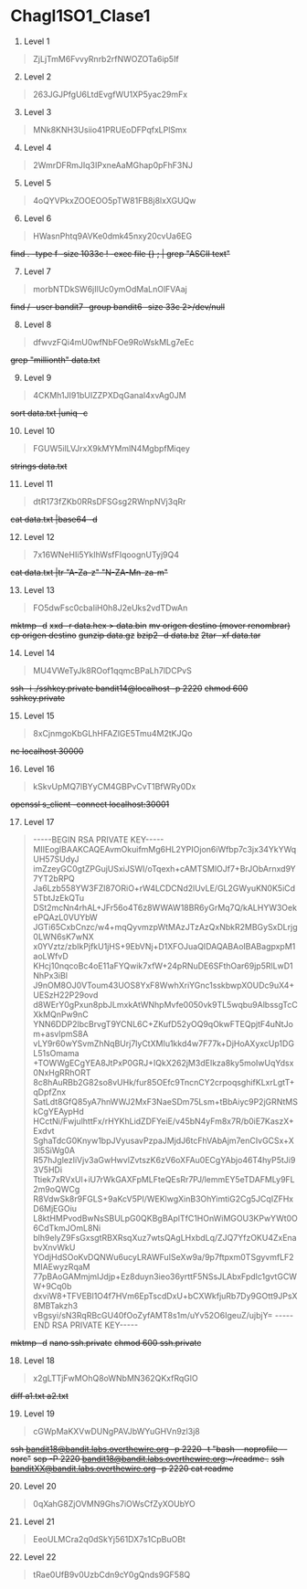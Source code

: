 # Chagl1SO1_Clase1

1. Level 1  

>ZjLjTmM6FvvyRnrb2rfNWOZOTa6ip5If  

2. Level 2  

>263JGJPfgU6LtdEvgfWU1XP5yac29mFx  

3. Level 3  

>MNk8KNH3Usiio41PRUEoDFPqfxLPlSmx  

4. Level 4  

>2WmrDFRmJIq3IPxneAaMGhap0pFhF3NJ  

5. Level 5  

>4oQYVPkxZOOEOO5pTW81FB8j8lxXGUQw  

6. Level 6  

>HWasnPhtq9AVKe0dmk45nxy20cvUa6EG  

~~find . -type f -size 1033c ! -exec file {} \; | grep "ASCII text"~~  

7. Level 7

>morbNTDkSW6jIlUc0ymOdMaLnOlFVAaj

~~find / -user bandit7 -group bandit6 -size 33c 2>/dev/null~~

8. Level 8

>dfwvzFQi4mU0wfNbFOe9RoWskMLg7eEc

~~grep "millionth" data.txt~~

9. Level 9

>4CKMh1JI91bUIZZPXDqGanal4xvAg0JM

~~sort data.txt |uniq -c~~

10. Level 10

>FGUW5ilLVJrxX9kMYMmlN4MgbpfMiqey

~~strings data.txt~~

11. Level 11

>dtR173fZKb0RRsDFSGsg2RWnpNVj3qRr

~~cat data.txt |base64 -d~~

12. Level 12

>7x16WNeHIi5YkIhWsfFIqoognUTyj9Q4

~~cat data.txt |tr "A-Za-z" "N-ZA-Mn-za-m"~~

13. Level 13

>FO5dwFsc0cbaIiH0h8J2eUks2vdTDwAn

~~mktmp -d~~
~~xxd -r data.hex > data.bin~~
~~mv origen destino (mover renombrar)~~
~~cp origen destino~~
~~gunzip data.gz~~
~~bzip2 -d data.bz~~
~~2tar -xf data.tar~~

14. Level 14 

>MU4VWeTyJk8ROof1qqmcBPaLh7lDCPvS

~~ssh -i ./sshkey.private bandit14@localhost -p 2220~~
~~chmod 600 sshkey.private~~

15. Level 15

>8xCjnmgoKbGLhHFAZlGE5Tmu4M2tKJQo

~~nc localhost 30000~~

16. Level 16

>kSkvUpMQ7lBYyCM4GBPvCvT1BfWRy0Dx

~~openssl s_client -connect localhost:30001~~

17. Level 17

>-----BEGIN RSA PRIVATE KEY-----
MIIEogIBAAKCAQEAvmOkuifmMg6HL2YPIOjon6iWfbp7c3jx34YkYWqUH57SUdyJ
imZzeyGC0gtZPGujUSxiJSWI/oTqexh+cAMTSMlOJf7+BrJObArnxd9Y7YT2bRPQ
Ja6Lzb558YW3FZl87ORiO+rW4LCDCNd2lUvLE/GL2GWyuKN0K5iCd5TbtJzEkQTu
DSt2mcNn4rhAL+JFr56o4T6z8WWAW18BR6yGrMq7Q/kALHYW3OekePQAzL0VUYbW
JGTi65CxbCnzc/w4+mqQyvmzpWtMAzJTzAzQxNbkR2MBGySxDLrjg0LWN6sK7wNX
x0YVztz/zbIkPjfkU1jHS+9EbVNj+D1XFOJuaQIDAQABAoIBABagpxpM1aoLWfvD
KHcj10nqcoBc4oE11aFYQwik7xfW+24pRNuDE6SFthOar69jp5RlLwD1NhPx3iBl
J9nOM8OJ0VToum43UOS8YxF8WwhXriYGnc1sskbwpXOUDc9uX4+UESzH22P29ovd
d8WErY0gPxun8pbJLmxkAtWNhpMvfe0050vk9TL5wqbu9AlbssgTcCXkMQnPw9nC
YNN6DDP2lbcBrvgT9YCNL6C+ZKufD52yOQ9qOkwFTEQpjtF4uNtJom+asvlpmS8A
vLY9r60wYSvmZhNqBUrj7lyCtXMIu1kkd4w7F77k+DjHoAXyxcUp1DGL51sOmama
+TOWWgECgYEA8JtPxP0GRJ+IQkX262jM3dEIkza8ky5moIwUqYdsx0NxHgRRhORT
8c8hAuRBb2G82so8vUHk/fur85OEfc9TncnCY2crpoqsghifKLxrLgtT+qDpfZnx
SatLdt8GfQ85yA7hnWWJ2MxF3NaeSDm75Lsm+tBbAiyc9P2jGRNtMSkCgYEAypHd
HCctNi/FwjulhttFx/rHYKhLidZDFYeiE/v45bN4yFm8x7R/b0iE7KaszX+Exdvt
SghaTdcG0Knyw1bpJVyusavPzpaJMjdJ6tcFhVAbAjm7enCIvGCSx+X3l5SiWg0A
R57hJglezIiVjv3aGwHwvlZvtszK6zV6oXFAu0ECgYAbjo46T4hyP5tJi93V5HDi
Ttiek7xRVxUl+iU7rWkGAXFpMLFteQEsRr7PJ/lemmEY5eTDAFMLy9FL2m9oQWCg
R8VdwSk8r9FGLS+9aKcV5PI/WEKlwgXinB3OhYimtiG2Cg5JCqIZFHxD6MjEGOiu
L8ktHMPvodBwNsSBULpG0QKBgBAplTfC1HOnWiMGOU3KPwYWt0O6CdTkmJOmL8Ni
blh9elyZ9FsGxsgtRBXRsqXuz7wtsQAgLHxbdLq/ZJQ7YfzOKU4ZxEnabvXnvWkU
YOdjHdSOoKvDQNWu6ucyLRAWFuISeXw9a/9p7ftpxm0TSgyvmfLF2MIAEwyzRqaM
77pBAoGAMmjmIJdjp+Ez8duyn3ieo36yrttF5NSsJLAbxFpdlc1gvtGCWW+9Cq0b
dxviW8+TFVEBl1O4f7HVm6EpTscdDxU+bCXWkfjuRb7Dy9GOtt9JPsX8MBTakzh3
vBgsyi/sN3RqRBcGU40fOoZyfAMT8s1m/uYv52O6IgeuZ/ujbjY=
-----END RSA PRIVATE KEY-----

~~mktmp -d~~
~~nano ssh.private~~
~~chmod 600 ssh.private~~

18. Level 18

>x2gLTTjFwMOhQ8oWNbMN362QKxfRqGlO

~~diff a1.txt a2.txt~~

19. Level 19

>cGWpMaKXVwDUNgPAVJbWYuGHVn9zl3j8

~~ssh bandit18@bandit.labs.overthewire.org -p 2220 -t "bash --noprofile --norc"~~
~~scp -P 2220 bandit18@bandit.labs.overthewire.org:~/readme .~~
~~ssh banditXX@bandit.labs.overthewire.org -p 2220 cat readme~~

20. Level 20

>0qXahG8ZjOVMN9Ghs7iOWsCfZyXOUbYO

21. Level 21

>EeoULMCra2q0dSkYj561DX7s1CpBuOBt

22. Level 22

>tRae0UfB9v0UzbCdn9cY0gQnds9GF58Q